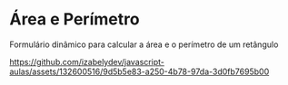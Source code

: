 # Área e Perímetro

Formulário dinâmico para calcular a área e o perímetro de um retângulo



https://github.com/izabelydev/javascript-aulas/assets/132600516/9d5b5e83-a250-4b78-97da-3d0fb7695b00

